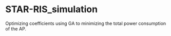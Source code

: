# STAR-RIS_simulation

Optimizing coefficients using GA to minimizing the total power consumption of the AP.
